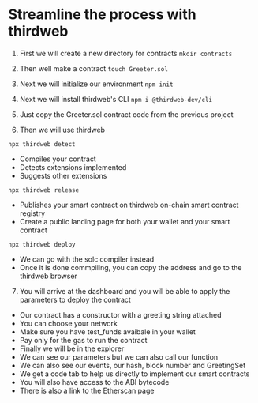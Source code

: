 # Streamline the process with thirdweb

1. First we will create a new directory for contracts `mkdir contracts`
2. Then well make a contract `touch Greeter.sol`
3. Next we will initialize our environment `npm init`
4. Next we will install thirdweb's CLI `npm i @thirdweb-dev/cli`
5. Just copy the Greeter.sol contract code from the previous project

6. Then we will use thirdweb

`npx thirdweb detect`
- Compiles your contract
- Detects extensions implemented
- Suggests other extensions

`npx thirdweb release`
- Publishes your smart contract on thirdweb on-chain smart contract registry
- Create a public landing page for both your wallet and your smart contract

`npx thirdweb deploy`
- We can go with the solc compiler instead
- Once it is done commpiling, you can copy the address and go to the thirdweb browser

7. You will arrive at the dashboard and you will be able to apply the parameters to deploy the contract
- Our contract has a constructor with a greeting string attached
- You can choose your network
- Make sure you have test_funds avaibale in your wallet
- Pay only for the gas to run the contract
- Finally we will be in the explorer
- We can see our parameters but we can also call our function
- We can also see our events, our hash, block number and GreetingSet
- We get a code tab to help us directly to implement our smart contracts
- You will also have access to the ABI bytecode
- There is also a link to the Etherscan page